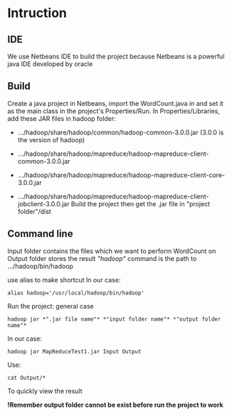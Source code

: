 # Intruction

## IDE
We use Netbeans IDE to build the project because Netbeans is a powerful java IDE developed by oracle

## Build
Create a java project in Netbeans, import the WordCount.java in and set it as the main class in the project's Properties/Run.
In Properties/Libraries, add these JAR files in hadoop folder:
	
+ .../hadoop/share/hadoop/common/hadoop-common-3.0.0.jar (3.0.0 is the version of hadoop)
	
+ .../hadoop/share/hadoop/mapreduce/hadoop-mapreduce-client-common-3.0.0.jar
	
+ .../hadoop/share/hadoop/mapreduce/hadoop-mapreduce-client-core-3.0.0.jar
	
+ .../hadoop/share/hadoop/mapreduce/hadoop-mapreduce-client-jobclient-3.0.0.jar
Build the project then get the .jar file in "project folder"/dist

## Command line
Input folder contains the files which we want to perform WordCount on
Output folder stores the result
*"hadoop"* command is the path to .../hadoop/bin/hadoop

use alias to make shortcut
In our case:

	alias hadoop='/usr/local/hadoop/bin/hadoop'

Run the project: general case

	hadoop jar *".jar file name"* *"input folder name"* *"output folder name"*
In our case:

	hadoop jar MapReduceTest1.jar Input Output

Use: 

	cat Output/*

To quickly view the result

**!Remember output folder cannot be exist before run the project to work** 

